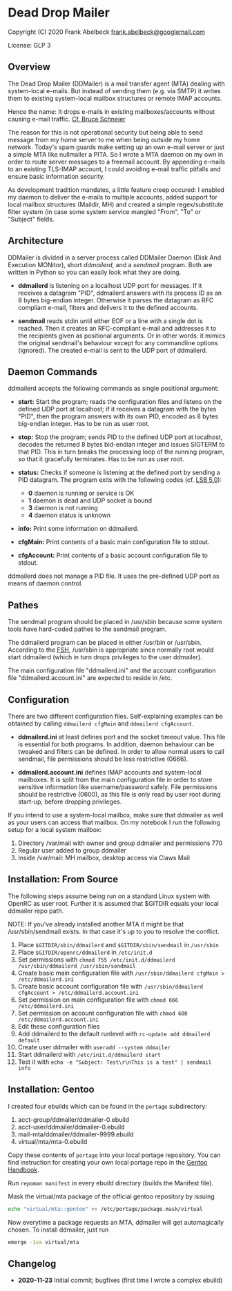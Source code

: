 # Dead Drop Mailer

Copyright (C) 2020 Frank Abelbeck <frank.abelbeck@googlemail.com>

License: GLP 3

## Overview

The Dead Drop Mailer (DDMailer) is a mail transfer agent (MTA) dealing with
system-local e-mails. But instead of sending them (e.g. via SMTP) it writes them
to existing system-local mailbox structures or remote IMAP accounts.

Hence the name: It drops e-mails in existing mailboxes/accounts without causing
e-mail traffic. [Cf. Bruce Schneier](https://www.schneier.com/tag/dead-drops/)

The reason for this is not operational security but being able to send message
from my home server to me when being outside my home network. Today's spam
guards make setting up an own e-mail server or just a simple MTA like nullmailer
a PITA. So I wrote a MTA daemon on my own in order to route server messages to
a freemail account. By appending e-mails to an existing TLS-IMAP account,
I could avoiding e-mail traffic pitfalls and ensure basic information security.

As development tradition mandates, a little feature creep occured: I enabled my
daemon to deliver the e-mails to multiple accounts, added support for local
mailbox structures (Maildir, MH) and created a simple regex/substitute filter
system (in case some system service mangled "From", "To" or "Subject" fields.

## Architecture

DDMailer is divided in a server process called DDMailer Daemon (Disk And
Execution MONitor), short *ddmailerd*, and a *sendmail* program. Both are
written in Python so you can easily look what they are doing.

 * **ddmailerd** is listening on a localhost UDP port for messages. If it
   receives a datagram "PID", ddmailerd answers with its process ID as an 8
   bytes big-endian integer. Otherwise it parses the datagram as RFC compliant
   e-mail, filters and delivers it to the defined accounts.

 * **sendmail** reads stdin until either EOF or a line with a single dot is
   reached. Then it creates an RFC-compliant e-mail and addresses it to the
   recipients given as positional arguments. Or in other words: it mimics the
   original sendmail's behaviour except for any commandline options (ignored).
   The created e-mail is sent to the UDP port of ddmailerd.

## Daemon Commands

ddmailerd accepts the following commands as single positional argument:

 * **start:** Start the program; reads the configuration files and listens on
   the defined UDP port at localhost; if it receives a datagram with the bytes
   "PID", then the program answers with its own PID, encoded as 8 bytes
   big-endian integer. Has to be run as user root.

 * **stop:** Stop the program; sends PID to the defined UDP port at localhost,
   decodes the returned 8 bytes bid-endian integer and issues SIGTERM to that
   PID. This in turn breaks the processing loop of the running program, so that
   it gracefully terminates. Has to be run as user root.
   
 * **status:** Checks if someone is listening at the defined port by sending a
   PID datagram. The program exits with the following codes (cf. [LSB 5.0](https://refspecs.linuxbase.org/LSB_5.0.0/LSB-Core-generic/LSB-Core-generic/iniscrptact.html)):
   
   * **0**   daemon is running or service is OK
   * **1**   daemon is dead and UDP socket is bound
   * **3**   daemon is not running
   * **4**   daemon status is unknown

 * **info:** Print some information on ddmailerd.
 * **cfgMain:** Print contents of a basic main configuration file to stdout.
 * **cfgAccount:** Print contents of a basic account configuration file to stdout.

ddmailerd does not manage a PID file. It uses the pre-defined UDP port as means
of daemon control.

## Pathes

The sendmail program should be placed in /usr/sbin because some system tools
have hard-coded pathes to the sendmail program.

The ddmailerd program can be placed in either /usr/bin or /usr/sbin. According
to the [FSH](https://refspecs.linuxbase.org/FHS_3.0/fhs/index.html), /usr/sbin
is appropriate since normally root would start ddmailerd (which in turn drops
privileges to the user ddmailer).

The main configuration file "ddmailerd.ini" and the account configuration file
"ddmailerd.account.ini" are expected to reside in /etc.

## Configuration

There are two different configuration files. Self-explaining examples can be
obtained by calling `ddmailerd cfgMain` and `ddmailerd cfgAccount`.

 * **ddmailerd.ini** at least defines port and the socket timeout value. This
   file is essential for both programs. In addition, daemon behaviour can be
   tweaked and filters can be defined. In order to allow normal users to call
   sendmail, file permissions should be less restrictive (0666).
   
 * **ddmailerd.account.ini** defines IMAP accounts and system-local mailboxes.
   It is split from the main configuration file in order to store sensitive
   information like username/password safely. File permissions should be
   restrictive (0600), as this file is only read by user root during start-up,
   before dropping privileges.

If you intend to use a system-local mailbox, make sure that ddmailer as well as
your users can access that mailbox. On my notebook I run the following setup for
a local system mailbox:

1. Directory /var/mail with owner and group ddmailer and permissions 770
2. Regular user added to group ddmailer
3. Inside /var/mail: MH mailbox, desktop access via Claws Mail

## Installation: From Source

The following steps assume being run on a standard Linux system with OpenRC as user root.
Further it is assumed that $GITDIR equals your local ddmailer repo path.

NOTE: If you've already installed another MTA it might be that
/usr/sbin/sendmail exists. In that case it's up to you to resolve the conflict.

1. Place `$GITDIR/sbin/ddmailerd` and `$GITDIR/sbin/sendmail` in `/usr/sbin`
2. Place `$GITDIR/openrc/ddmailerd` in `/etc/init.d`
3. Set permissions with `chmod 755 /etc/init.d/ddmailerd /usr/sbin/ddmailerd /usr/sbin/sendmail`
4. Create basic main configuration file with `/usr/sbin/ddmailerd cfgMain > /etc/ddmailerd.ini`
5. Create basic account configuration file with `/usr/sbin/ddmailerd cfgAccount > /etc/ddmailerd.account.ini`
6. Set permission on main configuration file with `chmod 666 /etc/ddmailerd.ini`
7. Set permission on account configuration file with `chmod 600 /etc/ddmailerd.account.ini`
8. Edit these configuration files
9. Add ddmailerd to the default runlevel with `rc-update add ddmailerd default`
10. Create user ddmailer with `useradd --system ddmailer`
10. Start ddmailerd with `/etc/init.d/ddmailerd start`
11. Test it with `echo -e "Subject: Test\r\nThis is a test" | sendmail info`

## Installation: Gentoo

I created four ebuilds which can be found in the `portage` subdirectory:

1. acct-group/ddmailer/ddmailer-0.ebuild
2. acct-user/ddmailer/ddmailer-0.ebuild
3. mail-mta/ddmailer/ddmailer-9999.ebuild
4. virtual/mta/mta-0.ebuild

Copy these contents of `portage` into your local portage repository. You can
find instruction for creating your own local portage repo in the [Gentoo Handbook](
https://wiki.gentoo.org/wiki/Handbook:AMD64/Portage/CustomTree#Defining_a_custom_ebuild_repository).

Run `repoman manifest` in every ebuild directory (builds the Manifest file).

Mask the virtual/mta package of the official gentoo repository by issuing

```bash
echo "virtual/mta::gentoo" >> /etc/portage/package.mask/virtual
```

Now everytime a package requests an MTA, ddmailer will get automagically chosen.
To install ddmailer, just run

```bash
emerge -1va virtual/mta
```

## Changelog

 * **2020-11-23** Initial commit; bugfixes (first time I wrote a complex ebuild)
